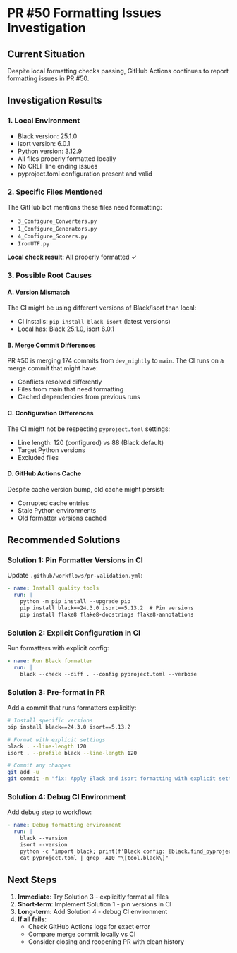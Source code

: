 # PR #50 Formatting Issues Investigation

## Current Situation

Despite local formatting checks passing, GitHub Actions continues to report formatting issues in PR #50.

## Investigation Results

### 1. Local Environment
- Black version: 25.1.0
- isort version: 6.0.1
- Python version: 3.12.9
- All files properly formatted locally
- No CRLF line ending issues
- pyproject.toml configuration present and valid

### 2. Specific Files Mentioned
The GitHub bot mentions these files need formatting:
- `3_Configure_Converters.py`
- `1_Configure_Generators.py`
- `4_Configure_Scorers.py`
- `IronUTF.py`

**Local check result**: All properly formatted ✓

### 3. Possible Root Causes

#### A. Version Mismatch
The CI might be using different versions of Black/isort than local:
- CI installs: `pip install black isort` (latest versions)
- Local has: Black 25.1.0, isort 6.0.1

#### B. Merge Commit Differences
PR #50 is merging 174 commits from `dev_nightly` to `main`. The CI runs on a merge commit that might have:
- Conflicts resolved differently
- Files from main that need formatting
- Cached dependencies from previous runs

#### C. Configuration Differences
The CI might not be respecting `pyproject.toml` settings:
- Line length: 120 (configured) vs 88 (Black default)
- Target Python versions
- Excluded files

#### D. GitHub Actions Cache
Despite cache version bump, old cache might persist:
- Corrupted cache entries
- Stale Python environments
- Old formatter versions cached

## Recommended Solutions

### Solution 1: Pin Formatter Versions in CI
Update `.github/workflows/pr-validation.yml`:
```yaml
- name: Install quality tools
  run: |
    python -m pip install --upgrade pip
    pip install black==24.3.0 isort==5.13.2  # Pin versions
    pip install flake8 flake8-docstrings flake8-annotations
```

### Solution 2: Explicit Configuration in CI
Run formatters with explicit config:
```yaml
- name: Run Black formatter
  run: |
    black --check --diff . --config pyproject.toml --verbose
```

### Solution 3: Pre-format in PR
Add a commit that runs formatters explicitly:
```bash
# Install specific versions
pip install black==24.3.0 isort==5.13.2

# Format with explicit settings
black . --line-length 120
isort . --profile black --line-length 120

# Commit any changes
git add -u
git commit -m "fix: Apply Black and isort formatting with explicit settings"
```

### Solution 4: Debug CI Environment
Add debug step to workflow:
```yaml
- name: Debug formatting environment
  run: |
    black --version
    isort --version
    python -c "import black; print(f'Black config: {black.find_pyproject_toml(\".\")}')"
    cat pyproject.toml | grep -A10 "\[tool.black\]"
```

## Next Steps

1. **Immediate**: Try Solution 3 - explicitly format all files
2. **Short-term**: Implement Solution 1 - pin versions in CI
3. **Long-term**: Add Solution 4 - debug CI environment
4. **If all fails**: 
   - Check GitHub Actions logs for exact error
   - Compare merge commit locally vs CI
   - Consider closing and reopening PR with clean history